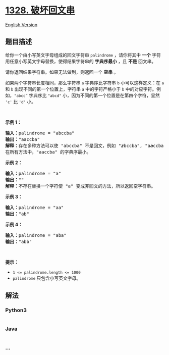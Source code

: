 # [1328. 破坏回文串](https://leetcode-cn.com/problems/break-a-palindrome)

[English Version](/solution/1300-1399/1328.Break%20a%20Palindrome/README_EN.md)

## 题目描述

<!-- 这里写题目描述 -->

<p>给你一个由小写英文字母组成的回文字符串 <code>palindrome</code> ，请你将其中 <strong>一个</strong> 字符用任意小写英文字母替换，使得结果字符串的 <strong>字典序最小</strong> ，且 <strong>不是</strong> 回文串。</p>

<p>请你返回结果字符串。如果无法做到，则返回一个 <strong>空串</strong> 。</p>

<p>如果两个字符串长度相同，那么字符串 <code>a</code> 字典序比字符串 <code>b</code> 小可以这样定义：在 <code>a</code> 和 <code>b</code> 出现不同的第一个位置上，字符串 <code>a</code> 中的字符严格小于 <code>b</code> 中的对应字符。例如，<code>"abcc”</code> 字典序比 <code>"abcd"</code> 小，因为不同的第一个位置是在第四个字符，显然 <code>'c'</code> 比 <code>'d'</code> 小。</p>
 

<p><strong>示例 1：</strong></p>

<pre>
<strong>输入：</strong>palindrome = "abccba"
<strong>输出：</strong>"aaccba"
<strong>解释：</strong>存在多种方法可以使 "abccba" 不是回文，例如 "<em><strong>z</strong></em>bccba", "a<em><strong>a</strong></em>ccba", 和 "ab<em><strong>a</strong></em>cba" 。
在所有方法中，"aaccba" 的字典序最小。</pre>

<p><strong>示例 2：</strong></p>

<pre>
<strong>输入：</strong>palindrome = "a"
<strong>输出：</strong>""
<strong>解释：</strong>不存在替换一个字符使 "a" 变成非回文的方法，所以返回空字符串。</pre>

<p><strong>示例 3：</strong></p>

<pre>
<strong>输入：</strong>palindrome = "aa"
<strong>输出：</strong>"ab"</pre>

<p><strong>示例 4：</strong></p>

<pre>
<strong>输入：</strong>palindrome = "aba"
<strong>输出：</strong>"abb"
</pre>

<p> </p>

<p><strong>提示：</strong></p>

<ul>
	<li><code>1 <= palindrome.length <= 1000</code></li>
	<li><code>palindrome</code> 只包含小写英文字母。</li>
</ul>

## 解法

<!-- 这里可写通用的实现逻辑 -->

<!-- tabs:start -->

### **Python3**

<!-- 这里可写当前语言的特殊实现逻辑 -->

```python

```

### **Java**

<!-- 这里可写当前语言的特殊实现逻辑 -->

```java

```

### **...**

```

```

<!-- tabs:end -->
